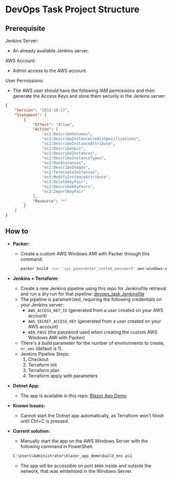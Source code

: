 # DevOps Task Project Structure
## Prerequisite
Jenkins Server:
- An already available Jenkins server.

AWS Account:

- Admin access to the AWS account.

User Permissions:

- The AWS user should have the following IAM permissions and then generate the Access Keys and store them securily in the Jenkins server:

```json
{
    "Version": "2012-10-17",
    "Statement": [
        {
            "Effect": "Allow",
            "Action": [
                "ec2:DescribeVolumes",
                "ec2:DescribeInstanceCreditSpecifications",
                "ec2:DescribeInstanceAttribute",
                "ec2:DescribeVpcs",
                "ec2:DescribeInstances",
                "ec2:DescribeInstanceTypes",
                "ec2:RunInstances",
                "ec2:DescribeImages",
                "ec2:TerminateInstances",
                "ec2:ModifyInstanceAttribute",
                "ec2:DeleteKeyPair",
                "ec2:DescribeKeyPairs",
                "ec2:ImportKeyPair"
            ],
            "Resource": "*"
        }
    ]
} 
```

## How to
- **Packer:**
  - Create a custom AWS Windows AMI with Packer through this command:
    ```bash
    packer build -var 'sys_pass=enter_custom_password' aws-windows-server.pkr.hcl
    ```

- **Jenkins + Terraform:**
  - Create a new Jenkins pipeline using this repo for Jenkinsfile retrieval and run a dry run for that pipeline: [devops_task Jenkinsfile](https://github.com/dgorduz/devops_task/tree/dev)
  - The pipeline is parametrized, requiring the following credentials on your Jenkins server:
    - `AWS_ACCESS_KEY_ID` (generated from a user created on your AWS account)
    - `AWS_SECRET_ACCESS_KEY` (generated from a user created on your AWS account)
    - `WIN_PASS` (the password used when creating the custom AWS Windows AMI with Packer)
  - There's a build parameter for the number of environments to create, `nr_vms` (default is 1).
  - Jenkins Pipeline Steps:
    1. Checkout
    2. Terraform init
    3. Terraform plan
    4. Terraform apply with parameters

- **Dotnet App:**
  - The app is available in this repo: [Blazor App Demo](https://github.com/dgorduz/blazor_app_demo/tree/dev)

- **Known Issues:**
  - Cannot start the Dotnet app automatically, as Terraform won't finish until Ctrl+C is pressed.
- **Current solution:** 
    - Manually start the app on the AWS Windows Server with the following command in PowerShell:
    ```powershell
    C:\Users\Administrator\blazor_app_demo\build_env.ps1
    ```
  - The app will be accessible on port `8080` inside and outside the network, that was whitelisted in the Windows Server.
